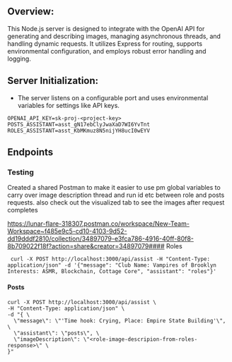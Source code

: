 ## Overview:

This Node.js server is designed to integrate with the OpenAI API for generating and describing images, managing asynchronous threads, and handling dynamic requests. It utilizes Express for routing, supports environmental configuration, and employs robust error handling and logging.

## Server Initialization:

- The server listens on a configurable port and uses environmental variables for settings like API keys.

```
OPENAI_API_KEY=sk-proj-<project-key>
POSTS_ASSISTANT=asst_gN17ebClyJwaXaD7WI6YvTnt
ROLES_ASSISTANT=asst_KbMKmuz8N5nijYH8ucI0wEYV
```

## Endpoints

### Testing

Created a shared Postman to make it easier to use pm global variables to carry over image description thread and run id etc between role and posts requests. also check out the visualized tab to see the images after request completes

https://lunar-flare-318307.postman.co/workspace/New-Team-Workspace~f485e9c5-cd10-4103-9d52-dd19dddf2810/collection/34897079-e3fca786-4916-40ff-80f8-8b709022f18f?action=share&creator=34897079#### Roles

```
 curl -X POST http://localhost:3000/api/assist -H "Content-Type: application/json" -d '{"message": "Club Name: Vampires of Brooklyn Interests: ASMR, Blockchain, Cottage Core", "assistant": "roles"}'
```

#### Posts

```
curl -X POST http://localhost:3000/api/assist \
-H "Content-Type: application/json" \
-d "{ \
  \"message\": \"'Time hook: Crying, Place: Empire State Building'\", \
  \"assistant\": \"posts\", \
  \"imageDescription\": \"<role-image-descripion-from-roles-response>\" \
}"
```
